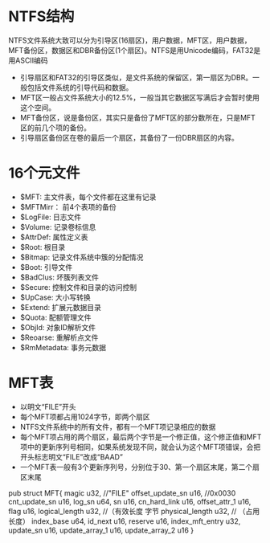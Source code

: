 # NTFS结构
NTFS文件系统大致可以分为引导区(16扇区)，用户数据，MFT区，用户数据，MFT备份区，数据区和DBR备份区(1个扇区)。NTFS是用Unicode编码，FAT32是用ASCII编码

- 引导扇区和FAT32的引导区类似，是文件系统的保留区，第一扇区为DBR。一般包括文件系统的引导代码和数据。
- MFT区一般占文件系统大小的12.5%，一般当其它数据区写满后才会暂时使用这个空间。
- MFT备份区，说是备份区，其实只是备份了MFT区的部分数所在，只是MFT区的前几个项的备份。
- 引导扇区备份区在卷的最后一个扇区，其备份了一份DBR扇区的内容。

# 16个元文件

- $MFT: 主文件表，每个文件都在这里有记录
- $MFTMirr： 前4个表项的备份
- $LogFile: 日志文件
- $Volume: 记录卷标信息
- $AttrDef: 属性定义表
- $Root: 根目录
- $Bitmap: 记录文件系统中簇的分配情况
- $Boot: 引导文件
- $BadClus: 坏簇列表文件
- $Secure: 控制文件和目录的访问控制
- $UpCase: 大小写转换
- $Extend: 扩展元数据目录
- $Quota: 配额管理文件
- $ObjId: 对象ID解析文件
- $Reoarse: 重解析点文件
- $RmMetadata: 事务元数据

# MFT表
- 以明文“FILE”开头
- 每个MFT项都占用1024字节，即两个扇区
- NTFS文件系统中的所有文件，都有一个MFT项记录相应的数据
- 每个MFT项占用的两个扇区，最后两个字节是一个修正值，这个修正值和MFT项中的更新序列号相同，如果系统发现不同，就会认为这个MFT项错误，会把开头标志明文“FILE”改成“BAAD”
- 一个MFT表一般有3个更新序列号，分别位于30、第一个扇区末尾，第二个扇区末尾

pub struct MFT{
	magic u32, //"FILE"
	offset_update_sn u16, //0x0030
	cnt_update_sn u16,
	log_sn u64,
	sn u16,
	cn_hard_link u16,
	offset_attr_1 u16,
	flag u16,
	logical_length u32, //（有效长度 字节
	physical_length u32, // （占用长度）
	index_base u64,
	id_next u16,
	reserve u16,
	index_mft_entry  u32,
	update_sn u16,
	update_array_1 u16,
	update_array_2 u16
}